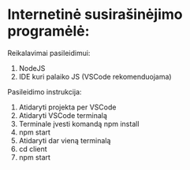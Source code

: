 # Internetinė susirašinėjimo programėlė:

Reikalavimai pasileidimui:
  1. NodeJS
  2. IDE kuri palaiko JS (VSCode rekomenduojama)

Pasileidimo instrukcija:
  1. Atidaryti projekta per VSCode
  2. Atidaryti VSCode terminalą
  3. Terminale įvesti komandą npm install
  4. npm start
  5. Atidaryti dar vieną terminalą
  6. cd client
  7. npm start
